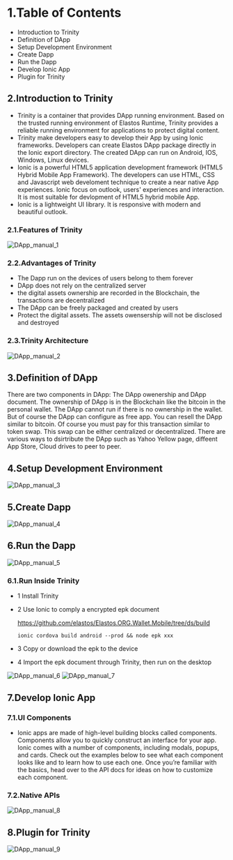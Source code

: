 # 1.Table of Contents

* Introduction to Trinity
* Definition of DApp
* Setup Development Environment
* Create Dapp
* Run the Dapp
* Develop Ionic App
* Plugin for Trinity

## 2.Introduction to Trinity

* Trinity is a container that provides DApp running environment. Based on the trusted running environment of Elastos Runtime, Trinity provides a reliable running environment for applications to protect digital content.
* Trinity make developers easy to develop their App by using Ionic frameworks.  Developers can create Elastos DApp package directly in the Ionic export directory. The created DApp can run on Android, IOS, Windows, Linux devices.
* Ionic is a powerful HTML5 application development framework (HTML5 Hybrid Mobile App Framework). The developers can use HTML, CSS and Javascript web develoment technique to create a near native App experiences. Ionic focus on outlook, users' experiences and interaction. It is most suitable for devlopment of HTML5 hybrid mobile App.
* Ionic is a lightweight UI library. It is responsive with modern and beautiful outlook.

### 2.1.Features of Trinity

![DApp_manual_1](images/DApp_manual_1.png)

### 2.2.Advantages of Trinity

* The Dapp run on the devices of users belong to them forever
* DApp does not rely on the centralized server
* the digital assets ownership are recorded in the Blockchain, the transactions are decentralized
* The DApp can be freely packaged and created by users
* Protect the digital assets. The assets owensership will not be disclosed and destroyed

### 2.3.Trinity Architecture

![DApp_manual_2](images/DApp_manual_2.png)

## 3.Definition of DApp

There are two components in DApp: The DApp owenership and DApp document.
The ownership of DApp is in the Blockchain like the bitcoin in the personal wallet. The DApp cannot run if there is no ownership in the wallet. But of course the DApp can configure as free app. 
You can resell the DApp similar to  bitcoin. Of course you must pay for this transaction similar to token swap. This swap can be either centralized or decentralized.
There are various ways to dsirtribute the DApp such as Yahoo Yellow page, diffeent App Store, Cloud drives to peer to peer.


## 4.Setup Development Environment

![DApp_manual_3](images/DApp_manual_3.png)

## 5.Create Dapp

![DApp_manual_4](images/DApp_manual_4.png)

## 6.Run the Dapp

![DApp_manual_5](images/DApp_manual_5.png)

### 6.1.Run Inside Trinity

* 1 Install Trinity
* 2 Use Ionic to comply a encrypted epk document

    https://github.com/elastos/Elastos.ORG.Wallet.Mobile/tree/ds/build

    ```
    ionic cordova build android --prod && node epk xxx
    ```

* 3 Copy or download the epk to the device
* 4 Import the epk document through Trinity, then run on the desktop

![DApp_manual_6](images/DApp_manual_6.png) ![DApp_manual_7](images/DApp_manual_7.png)


## 7.Develop Ionic App

### 7.1.UI Components

* Ionic apps are made of high-level building blocks called components. Components allow you to quickly construct an interface for your app. Ionic comes with a number of components, including modals, popups, and cards. Check out the examples below to see what each component looks like and to learn how to use each one. Once you’re familiar with the basics, head over to the API docs for ideas on how to customize each component.

### 7.2.Native APIs

![DApp_manual_8](images/DApp_manual_8.png)

## 8.Plugin for Trinity

![DApp_manual_9](images/DApp_manual_9.png)
